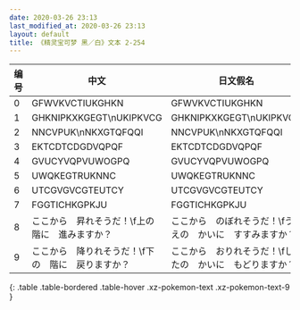 ```yaml
---
date: 2020-03-26 23:13
last_modified_at: 2020-03-26 23:13
layout: default
title: 《精灵宝可梦 黑／白》文本 2-254
---
```

| 编号 | 中文 | 日文假名 | 日文汉字 |
| ---- | ---- | ---- | --- |
| 0 | GFWVKVCTIUKGHKN | GFWVKVCTIUKGHKN | GFWVKVCTIUKGHKN |
| 1 | GHKNIPKXKGEGT\nUKIPKVCG | GHKNIPKXKGEGT\nUKIPKVCG | GHKNIPKXKGEGT\nUKIPKVCG |
| 2 | NNCVPUK\nNKXGTQFQQI | NNCVPUK\nNKXGTQFQQI | NNCVPUK\nNKXGTQFQQI |
| 3 | EKTCDTCDGDVQPQF | EKTCDTCDGDVQPQF | EKTCDTCDGDVQPQF |
| 4 | GVUCYVQPVUWOGPQ | GVUCYVQPVUWOGPQ | GVUCYVQPVUWOGPQ |
| 5 | UWQKEGTRUKNNC | UWQKEGTRUKNNC | UWQKEGTRUKNNC |
| 6 | UTCGVGVCGTEUTCY | UTCGVGVCGTEUTCY | UTCGVGVCGTEUTCY |
| 7 | FGGTICHKGPKJU | FGGTICHKGPKJU | FGGTICHKGPKJU |
| 8 | ここから　昇れそうだ！\f上の階に　進みますか？ | ここから　のぼれそうだ！\fうえの　かいに　すすみますか？ | ここから　昇れそうだ！\f上の階に　進みますか？ |
| 9 | ここから　降りれそうだ！\f下の　階に　戻りますか？ | ここから　おりれそうだ！\fしたの　かいに　もどりますか？ | ここから　降りれそうだ！\f下の　階に　戻りますか？ |
{: .table .table-bordered .table-hover .xz-pokemon-text .xz-pokemon-text-9 }